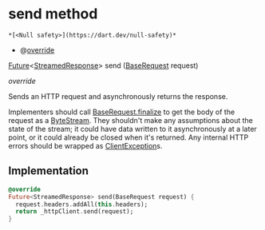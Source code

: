 


# send method




    *[<Null safety>](https://dart.dev/null-safety)*



- @[override](https://api.flutter.dev/flutter/dart-core/override-constant.html)

[Future](https://api.flutter.dev/flutter/dart-async/Future-class.html)&lt;[StreamedResponse](https://pub.dev/documentation/http/0.13.4/http/StreamedResponse-class.html)> send
([BaseRequest](https://pub.dev/documentation/http/0.13.4/http/BaseRequest-class.html) request)

_override_



<p>Sends an HTTP request and asynchronously returns the response.</p>
<p>Implementers should call <a href="https://pub.dev/documentation/http/0.13.4/http/BaseRequest/finalize.html">BaseRequest.finalize</a> to get the body of the
request as a <a href="https://pub.dev/documentation/http/0.13.4/http/ByteStream-class.html">ByteStream</a>. They shouldn't make any assumptions about the
state of the stream; it could have data written to it asynchronously at a
later point, or it could already be closed when it's returned. Any
internal HTTP errors should be wrapped as <a href="https://pub.dev/documentation/http/0.13.4/http/ClientException-class.html">ClientException</a>s.</p>



## Implementation

```dart
@override
Future<StreamedResponse> send(BaseRequest request) {
  request.headers.addAll(this.headers);
  return _httpClient.send(request);
}
```







